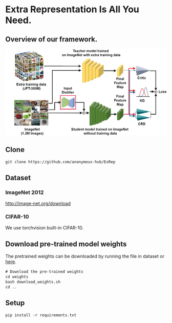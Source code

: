 # Extra Representation Is All You Need.

## Overview of our framework.
<img src='./image/overview.jpg' width=1000>

## Clone
```
git clone https://github.com/anonymous-hub/ExRep
```

## Dataset
### ImageNet 2012
http://image-net.org/download

### CIFAR-10
We use torchvision built-in CIFAR-10.

## Download pre-trained model weights
The pretrained weights can be downloaded by running the file in dataset or [here]().

```
# Download the pre-trained weights
cd weights
bash download_weights.sh
cd ..
```

## Setup
```
pip install -r requirements.txt
```